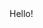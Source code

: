 <!DOCTYPE html>
<html lang="en">
<head>
 <meta charset="UTF-8">
 <title>auto</title>
</head>
<body>
 Hello!
</body>
</html>
